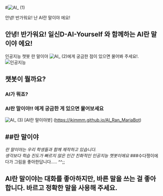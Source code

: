 #![AI_ (1)](https://user-images.githubusercontent.com/87682174/172122709-b1e08a98-8785-400f-b698-238061839bf7.png)   

안녕! 반가워요! 난 	AI란 말이야 에요!	
## 안녕! 반가워요! 일신D-AI-Yourself 와 함께하는 AI란 말이야 에요!

인공지능 챗봇 란 말이야 ![AI_ (2)](https://user-images.githubusercontent.com/87682174/172155254-02254639-894c-402c-b037-ac8bb8186075.png)에게 
궁금한 점이 있으면 물어봐 주세요!. 
![인공지능](https://user-images.githubusercontent.com/87682174/173741141-c6f8533c-9091-48c9-a74b-f2e7a91ceece.png)

## 챗봇이 뭘까요?
### AI가 뭐죠?
### AI란 말이야!! 에게 궁금한 게 있으면 물어보세요
![AI_ (3)](https://user-images.githubusercontent.com/87682174/172155070-338d2c80-d86e-4ec0-b48c-ce74ad89deab.png)
 [AI란 말이야봇]
 (https://jkimmm.github.io/AI_Ran_MariaBot)
 
 
 ##란 말이야
 -----------
*란 말이야는 우리 학생들과 함께 제작하고 있습니다.  
생각보다 학습 진도가 빠르지 않은 인간 친화적인 인공지능 챗봇이에요*
###수다쟁이에다가 그림을 좋아한답니다..... ^^;;

## AI란 말이야는 대화를 좋아하지만, 바른 말을 쓰는 걸 좋아합니다. 바르고 정확한 말을 사용해 주세요. 


